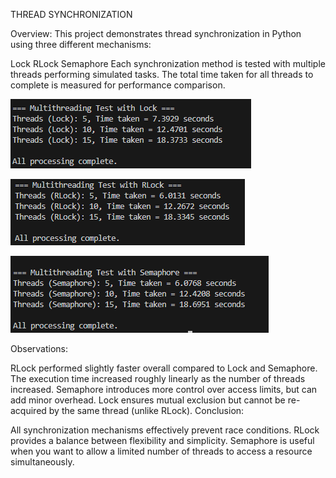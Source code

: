 THREAD SYNCHRONIZATION

Overview: This project demonstrates thread synchronization in Python using three different mechanisms:

Lock
RLock
Semaphore
Each synchronization method is tested with multiple threads performing simulated tasks. The total time taken for all threads to complete is measured for performance comparison.

![alt text](image.png)

![alt text](image-1.png)

![alt text](image-2.png)


Observations:

RLock performed slightly faster overall compared to Lock and Semaphore.
The execution time increased roughly linearly as the number of threads increased.
Semaphore introduces more control over access limits, but can add minor overhead.
Lock ensures mutual exclusion but cannot be re-acquired by the same thread (unlike RLock).
Conclusion:

All synchronization mechanisms effectively prevent race conditions.
RLock provides a balance between flexibility and simplicity.
Semaphore is useful when you want to allow a limited number of threads to access a resource simultaneously.

